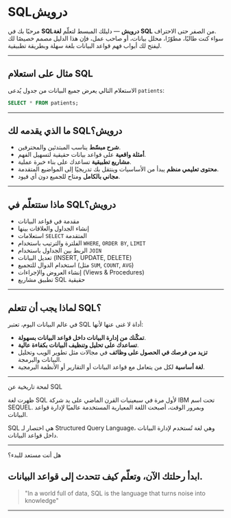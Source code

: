 # SQLدرويش

مرحبًا بك في **SQLدرويش** — دليلك المبسط لتعلّم **لغة SQL** من الصفر حتى الاحتراف.  
سواء كنت طالبًا، مطوّرًا، محلل بيانات، أو صاحب عمل، فإن هذا الدليل مصمم خصيصًا لك ليفتح لك أبواب فهم قواعد البيانات بلغة سهلة وبطريقة تطبيقية.

---

## مثال على استعلام SQL

الاستعلام التالي يعرض جميع البيانات من جدول يُدعى `patients`:

```sql
SELECT * FROM patients;
```
--- 

## ما الذي يقدمه لك SQLدرويش؟

- **شرح مبسّط** يناسب المبتدئين والمحترفين.
- **أمثلة واقعية** على قواعد بيانات حقيقية لتسهيل الفهم.
- **مشاريع تطبيقية** تساعدك على بناء خبرة عملية.
- **محتوى تعليمي منظم** يبدأ من الأساسيات وينتقل بك تدريجيًا إلى المواضيع المتقدمة.
- **مجاني بالكامل** ومتاح للجميع دون أي قيود.

---

## ماذا ستتعلّم في SQLدرويش؟

- مقدمة في قواعد البيانات
- إنشاء الجداول والعلاقات بينها
- استعلامات `SELECT` المتقدمة
- الفلترة والترتيب باستخدام `WHERE`, `ORDER BY`, `LIMIT`
- الربط بين الجداول باستخدام `JOIN`
- تعديل البيانات (INSERT, UPDATE, DELETE)
- استخدام الدوال للتجميع (مثل `SUM`, `COUNT`, `AVG`)
- إنشاء العروض والإجراءات (Views & Procedures)
- تطبيق مشاريع SQL حقيقية

---

## لماذا يجب أن تتعلم SQL؟

في عالم البيانات اليوم، تعتبر SQL أداة لا غنى عنها لأنها:

- **تمكّنك من إدارة البيانات داخل قواعد البيانات بسهولة**.
- **تساعدك على تحليل وتنظيف البيانات بكفاءة عالية**.
- **تزيد من فرصك في الحصول على وظائف** في مجالات مثل تطوير الويب وتحليل البيانات والبرمجة.
- **لغة أساسية** لكل من يتعامل مع قواعد البيانات أو التقارير أو الأنظمة البرمجية.

---

لمحة تاريخية عن SQL

ظهرت لغة SQL لأول مرة في سبعينيات القرن الماضي على يد شركة IBM تحت اسم SEQUEL.
وبمرور الوقت، أصبحت اللغة المعيارية المستخدمة عالميًا لإدارة قواعد البيانات.

SQL هي اختصار لـ Structured Query Language،
وهي لغة تُستخدم لإدارة البيانات داخل قواعد البيانات.

---

هل أنت مستعد للبدء؟

ابدأ رحلتك الآن، وتعلّم كيف تتحدث إلى قواعد البيانات.
---

> "In a world full of data, SQL is the language that turns noise into knowledge"

---
